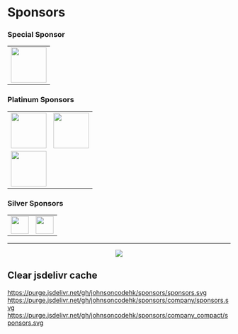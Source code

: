 # Sponsors

### Special Sponsor

<table>
  <tbody>
    <tr>
      <td align="center" valign="middle">
        <a href="https://stackblitz.com/"><img src="https://cdn.jsdelivr.net/gh/johnsoncodehk/sponsors/logos/StackBlitz.png" height="80" /></a>
      </td>
      </td>
    </tr>
  </tbody>
</table>

### Platinum Sponsors

<table>
  <tbody>
    <tr>
      <td align="center" valign="middle">
        <a href="https://vuejs.org/"><img src="https://cdn.jsdelivr.net/gh/johnsoncodehk/sponsors/logos/Vue.svg" height="80" /></a>
      </td>
      <td align="center" valign="middle">
        <a href="https://astro.build/"><img src="https://cdn.jsdelivr.net/gh/johnsoncodehk/sponsors/logos/Astro.svg" height="80" /></a>
      </td>
    </tr>
    <tr>
      <td align="center" valign="middle">
        <a href="https://www.jetbrains.com/"><img src="https://cdn.jsdelivr.net/gh/johnsoncodehk/sponsors/logos/JetBrains.svg" height="80" /></a>
      </td>
      <td align="center" valign="middle">
      </td>
    </tr>
  </tbody>
</table>

### Silver Sponsors

<table>
  <tbody>
    <tr>
      <td align="center" valign="middle">
        <a href="https://www.prefect.io/"><img src="https://cdn.jsdelivr.net/gh/johnsoncodehk/sponsors/logos/Prefect.svg" height="40" /></a>
      </td>
      <td align="center" valign="middle">
        <a href="https://www.techjobasia.com/"><img src="https://cdn.jsdelivr.net/gh/johnsoncodehk/sponsors/logos/TechJobAsia.png" height="40" /></a>
      </td>
    </tr>
  </tbody>
</table>

---

<p align="center">
  <a href="https://cdn.jsdelivr.net/gh/johnsoncodehk/sponsors/sponsors.svg">
    <img src="https://cdn.jsdelivr.net/gh/johnsoncodehk/sponsors/sponsors.svg"/>
  </a>
</p>

## Clear jsdelivr cache

https://purge.jsdelivr.net/gh/johnsoncodehk/sponsors/sponsors.svg
https://purge.jsdelivr.net/gh/johnsoncodehk/sponsors/company/sponsors.svg
https://purge.jsdelivr.net/gh/johnsoncodehk/sponsors/company_compact/sponsors.svg
